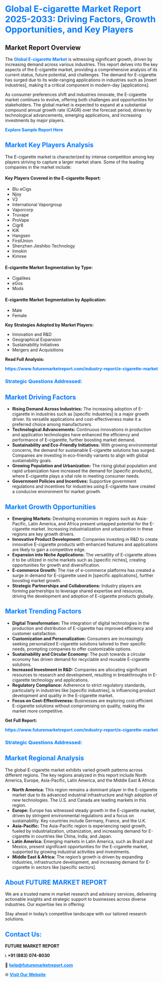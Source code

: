 <h1 style="color: #007BFF;">Global E-cigarette Market Report 2025-2033: Driving Factors, Growth Opportunities, and Key Players</h1>

<section id="overview">
<h2>Market Report Overview</h2>
<p>The <a href="https://www.futuremarketreport.com/industry-report/e-cigarette-market" style="color: #007BFF; text-decoration: none;"><strong>Global E-cigarette Market</strong></a> is witnessing significant growth, driven by increasing demand across various industries. This report delves into the key aspects of the E-cigarette market, providing a comprehensive analysis of its current status, future potential, and challenges. The demand for E-cigarette has surged due to its wide-ranging applications in industries such as [insert industries], making it a critical component in modern-day [applications].</p>
<p>As consumer preferences shift and industries innovate, the E-cigarette market continues to evolve, offering both challenges and opportunities for stakeholders. The global market is expected to expand at a substantial compound annual growth rate (CAGR) over the forecast period, driven by technological advancements, emerging applications, and increasing investments by major players.</p>
</section>

<section id="overview">
<p><a href="https://www.futuremarketreport.com/request-sample/reportId=107301" style="color: #007BFF; text-decoration: none;"><strong>Explore Sample Report Here</strong></a></p>
</section>

<section id="key-players">
<h2 style="color: #007BFF;">Market Key Players Analysis</h2>
<p>The E-cigarette market is characterized by intense competition among key players striving to capture a larger market share. Some of the leading companies in the market include:</p>
<h4>Key Players Covered in the E-cigarette Report:</h4>
<ul><li>Blu eCigs</li><li>Njoy</li><li>V2</li><li>International Vaporgroup</li><li>Vaporcorp</li><li>Truvape</li><li>ProVape</li><li>Cigr8</li><li>KiK</li><li>Hangsen</li><li>FirstUnion</li><li>Shenzhen Jieshibo Technology</li><li>Innokin</li><li>Kimree</li></ul>
<h4>E-cigarette Market Segmentation by Type:</h4>
<ul><li>Cigalikes</li><li>eGos</li><li>Mods</li></ul>

<h4>E-cigarette Market Segmentation by Application:</h4>
<ul><li>Male</li><li>Female</li></ul>
<p><strong>Key Strategies Adopted by Market Players:</strong></p>
<ul>
<li>Innovation and R&D</li>
<li>Geographical Expansion</li>
<li>Sustainability Initiatives</li>
<li>Mergers and Acquisitions</li>
</ul>
</section>

<section>
<p><strong>Read Full Analysis: </strong></p><a href="https://www.futuremarketreport.com/industry-report/e-cigarette-market" style="color: #007BFF; text-decoration: none;"><strong>https://www.futuremarketreport.com/industry-report/e-cigarette-market</strong></a>
<h3 style="color: #007BFF;">Strategic Questions Addressed:</h3>
</section>

<section id="driving-factors">
<h2 style="color: #007BFF;">Market Driving Factors</h2>
<ul>
<li><strong>Rising Demand Across Industries:</strong> The increasing adoption of E-cigarette in industries such as [specific industries] is a major growth driver. Its versatile applications and cost-effectiveness make it a preferred choice among manufacturers.</li>
<li><strong>Technological Advancements:</strong> Continuous innovations in production and application technologies have enhanced the efficiency and performance of E-cigarette, further boosting market demand.</li>
<li><strong>Sustainability and Eco-Friendly Initiatives:</strong> With growing environmental concerns, the demand for sustainable E-cigarette solutions has surged. Companies are investing in eco-friendly variants to align with global sustainability goals.</li>
<li><strong>Growing Population and Urbanization:</strong> The rising global population and rapid urbanization have increased the demand for [specific products], where E-cigarette plays a vital role in meeting consumer needs.</li>
<li><strong>Government Policies and Incentives:</strong> Supportive government regulations and incentives for industries using E-cigarette have created a conducive environment for market growth.</li>
</ul>
</section>

<section id="growth-opportunities">
<h2 style="color: #007BFF;">Market Growth Opportunities</h2>
<ul>
<li><strong>Emerging Markets:</strong> Developing economies in regions such as Asia-Pacific, Latin America, and Africa present untapped potential for the E-cigarette market. Increasing industrialization and urbanization in these regions are key growth drivers.</li>
<li><strong>Innovative Product Development:</strong> Companies investing in R&D to create innovative E-cigarette products with enhanced features and applications are likely to gain a competitive edge.</li>
<li><strong>Expansion into Niche Applications:</strong> The versatility of E-cigarette allows it to be utilized in niche markets such as [specific niches], creating opportunities for growth and diversification.</li>
<li><strong>E-commerce Growth:</strong> The rise of e-commerce platforms has created a surge in demand for E-cigarette used in [specific applications], further boosting market growth.</li>
<li><strong>Strategic Partnerships and Collaborations:</strong> Industry players are forming partnerships to leverage shared expertise and resources, driving the development and adoption of E-cigarette products globally.</li>
</ul>
</section>

<section id="trending-factors">
<h2 style="color: #007BFF;">Market Trending Factors</h2>
<ul>
<li><strong>Digital Transformation:</strong> The integration of digital technologies in the production and distribution of E-cigarette has improved efficiency and customer satisfaction.</li>
<li><strong>Customization and Personalization:</strong> Consumers are increasingly seeking personalized E-cigarette solutions tailored to their specific needs, prompting companies to offer customizable options.</li>
<li><strong>Sustainability and Circular Economy:</strong> The push towards a circular economy has driven demand for recyclable and reusable E-cigarette solutions.</li>
<li><strong>Increased Investment in R&D:</strong> Companies are allocating significant resources to research and development, resulting in breakthroughs in E-cigarette technology and applications.</li>
<li><strong>Regulatory Compliance:</strong> Adherence to strict regulatory standards, particularly in industries like [specific industries], is influencing product development and quality in the E-cigarette market.</li>
<li><strong>Focus on Cost-Effectiveness:</strong> Businesses are exploring cost-efficient E-cigarette solutions without compromising on quality, making the market more competitive.</li>
</ul>
</section>

<section>
<p><strong>Get Full Report: </strong></p><a href="https://www.futuremarketreport.com/industry-report/e-cigarette-market" style="color: #007BFF; text-decoration: none;"><strong>https://www.futuremarketreport.com/industry-report/e-cigarette-market</strong></a>
<h3 style="color: #007BFF;">Strategic Questions Addressed:</h3>
</section>


<section id="regional-analysis">
<h2 style="color: #007BFF;">Market Regional Analysis</h2>
<p>The global E-cigarette market exhibits varied growth patterns across different regions. The key regions analyzed in this report include North America, Europe, Asia-Pacific, Latin America, and the Middle East & Africa:</p>
<ul>
<li><strong>North America:</strong> This region remains a dominant player in the E-cigarette market due to its advanced industrial infrastructure and high adoption of new technologies. The U.S. and Canada are leading markets in this region.</li>
<li><strong>Europe:</strong> Europe has witnessed steady growth in the E-cigarette market, driven by stringent environmental regulations and a focus on sustainability. Key countries include Germany, France, and the U.K.</li>
<li><strong>Asia-Pacific:</strong> The Asia-Pacific region is experiencing rapid growth, fueled by industrialization, urbanization, and increasing demand for E-cigarette in countries like China, India, and Japan.</li>
<li><strong>Latin America:</strong> Emerging markets in Latin America, such as Brazil and Mexico, present significant opportunities for the E-cigarette market, supported by growing industrial activities and investments.</li>
<li><strong>Middle East & Africa:</strong> The region’s growth is driven by expanding industries, infrastructure development, and increasing demand for E-cigarette in sectors like [specific sectors].</li>
</ul>
</section>

<footer>
<h2 style="color: #007BFF;">About FUTURE MARKET REPORT</h2>
<p>We are a trusted name in market research and advisory services, delivering actionable insights and strategic support to businesses across diverse industries. Our expertise lies in offering:</p>

<p>Stay ahead in today’s competitive landscape with our tailored research solutions.</p>

<h2 style="color: #007BFF;">Contact Us:</h2>
<p><strong>FUTURE MARKET REPORT</strong></p>
<p>📞 <strong>+91 (883) 074-8030</strong></p>
<p>📧 <strong><a href="mailto:help@futuremarketreport.com" style="color: #007BFF;">help@futuremarketreport.com</a></strong></p>
<p>🌐 <strong><a href="https://www.futuremarketreport.com/" style="color: #007BFF;">Visit Our Website</a></strong></p>
</footer>